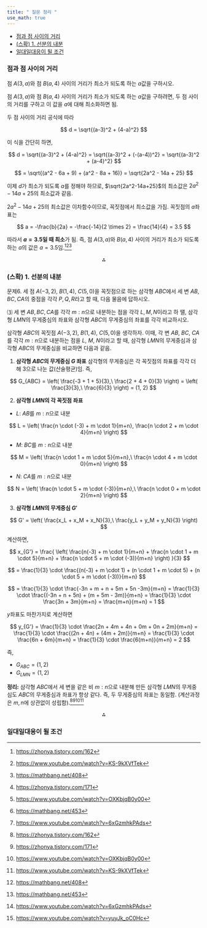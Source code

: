 ```yaml
---
title: " 질문 정리 " 
use_math: true
---
```


- [점과 점 사이의 거리](#-----------)
- [(스확) 1. 선분의 내분](#-----1-------)
- [일대일대응이 될 조건](#-----------)

### 점과 점 사이의 거리

점 $A(3, a)$와 점 $B(a, 4)$ 사이의 거리가 최소가 되도록 하는 $a$값을 구하시오. 

점 $A(3, a)$와 점 $B(a, 4)$ 사이의 거리가 최소가 되도록 하는 $a$값을 구하려면, 두 점 사이의 거리를 구하고 이 값을 $a$에 대해 최소화하면 됨.

두 점 사이의 거리 공식에 따라

$$
d = \sqrt{(a-3)^2 + (4-a)^2}
$$

이 식을 간단히 하면,

$$
d = \sqrt{(a-3)^2 + (4-a)^2}
= \sqrt{(a-3)^2 + (-(a-4))^2}
= \sqrt{(a-3)^2 + (a-4)^2}
$$

$$
= \sqrt{(a^2 - 6a + 9) + (a^2 - 8a + 16)}
= \sqrt{2a^2 - 14a + 25}
$$

이제 $d$가 최소가 되도록 $a$를 정해야 하므로, $\sqrt{2a^2-14a+25}$의 최소값은 $2a^2-14a+25$의 최소값과 같음.

$2a^2-14a+25$의 최소값은 이차함수이므로, 꼭짓점에서 최소값을 가짐.
꼭짓점의 $a$좌표는

$$
a = -\frac{b}{2a} = -\frac{-14}{2 \times 2} = \frac{14}{4} = 3.5
$$

따라서 **$a=3.5$일 때 최소**가 됨.
즉, 점 $A(3, a)$와 $B(a, 4)$ 사이의 거리가 최소가 되도록 하는 $a$의 값은 $a=3.5$임.[^1][^4][^5]
<span style="display:none">[^2][^3][^6][^7]</span>

<div style="text-align: center">⁂</div>

[^1]: https://zhonya.tistory.com/162

[^2]: https://zhonya.tistory.com/171

[^3]: https://www.youtube.com/watch?v=OXKbjqB0y00

[^4]: https://www.youtube.com/watch?v=KS-9kXVfTek

[^5]: https://mathbang.net/408

[^6]: https://mathbang.net/453

[^7]: https://www.youtube.com/watch?v=6xGzmhkPAds

### (스확) 1. 선분의 내분

문제6. 세 점 $A(-3, 2)$, $B(1, 4)$, $C(5, 0)$을 꼭짓점으로 하는 삼각형 $ABC$에서 세 변 $AB, BC, CA$의 중점을 각각 $P, Q, R$라고 할 때, 다음 물음에 답하시오.

⑶ 세 변 $AB, BC, CA$를 각각 $m:n$으로 내분하는 점을 각각 $L, M, N$이라고 하 땔, 삼각형 $LMN$의 무게중심의 좌표와 삼각형 $ABC$의 무게중심의 좌표를 각각 비교하시오. 

삼각형 $ABC$의 꼭짓점 $A(-3,2)$, $B(1,4)$, $C(5,0)$을 생각하자.
이때, 각 변 $AB$, $BC$, $CA$를 각각 $m:n$으로 내분하는 점을 $L$, $M$, $N$이라고 할 때, 삼각형 $LMN$의 무게중심과 삼각형 $ABC$의 무게중심을 비교하면 다음과 같음.

1. **삼각형 $ABC$의 무게중심 $G$ 좌표**
삼각형의 무게중심은 각 꼭짓점의 좌표를 각각 더해 3으로 나눈 값(산술평균)임.
즉,

$$
G_{ABC} = \left( \frac{-3 + 1 + 5}{3},\ \frac{2 + 4 + 0}{3} \right) = \left( \frac{3}{3},\ \frac{6}{3} \right) = (1, 2)
$$

2. **삼각형 $LMN$의 각 꼭짓점 좌표**

- $L$: $AB$를 $m:n$으로 내분

$$
L = \left( \frac{n \cdot (-3) + m \cdot 1}{m+n}, \frac{n \cdot 2 + m \cdot 4}{m+n} \right)
$$
- $M$: $BC$를 $m:n$으로 내분

$$
M = \left( \frac{n \cdot 1 + m \cdot 5}{m+n},\ \frac{n \cdot 4 + m \cdot 0}{m+n} \right)
$$
- $N$: $CA$를 $m:n$으로 내분

$$
N = \left( \frac{n \cdot 5 + m \cdot (-3)}{m+n},\ \frac{n \cdot 0 + m \cdot 2}{m+n} \right)
$$

3. **삼각형 $LMN$의 무게중심 $G'$**

$$
G' = \left( \frac{x_L + x_M + x_N}{3},\ \frac{y_L + y_M + y_N}{3} \right)
$$

계산하면,

$$
x_{G'} = \frac{
\left( \frac{n(-3) + m \cdot 1}{m+n} + \frac{n \cdot 1 + m \cdot 5}{m+n} + \frac{n \cdot 5 + m \cdot (-3)}{m+n} \right)
}{3}
$$

$$
= \frac{1}{3} \cdot \frac{(n(-3) + m \cdot 1) + (n \cdot 1 + m \cdot 5) + (n \cdot 5 + m \cdot (-3))}{m+n}
$$

$$
= \frac{1}{3} \cdot \frac{-3n + m + n + 5m + 5n -3m}{m+n}
= \frac{1}{3} \cdot \frac{(-3n + n + 5n) + (m + 5m - 3m)}{m+n}
= \frac{1}{3} \cdot \frac{3n + 3m}{m+n} = \frac{m+n}{m+n} = 1
$$

$y$좌표도 마찬가지로 계산하면

$$
y_{G'} = \frac{1}{3} \cdot \frac{2n + 4m + 4n + 0m + 0n + 2m}{m+n}
= \frac{1}{3} \cdot \frac{(2n + 4n) + (4m + 2m)}{m+n}
= \frac{1}{3} \cdot \frac{6n + 6m}{m+n}
= \frac{1}{3} \cdot \frac{6(m+n)}{m+n} = 2
$$

즉,

- $G_{ABC} = (1,2)$
- $G_{LMN} = (1,2)$

**정리:**
삼각형 $ABC$에서 세 변을 같은 비 $m:n$으로 내분해 만든 삼각형 $LMN$의 무게중심도 $ABC$의 무게중심과 좌표가 항상 같다. 즉, 두 무게중심의 좌표는 동일함.
(계산과정은 $m,n$에 상관없이 성립함).[^1][^2][^3][^4]
<span style="display:none">[^5][^6][^7][^8]</span>

<div style="text-align: center">⁂</div>

[^1]: https://houseofj.tistory.com/387

[^2]: https://mathtravel.tistory.com/entry/삼각형-좌표-무게중심-내심-외심-수심-구하는-법

[^3]: https://color-change.tistory.com/7

[^4]: https://calcproject.tistory.com/463

[^5]: https://mathbang.net/442

[^6]: https://www.youtube.com/live/LrguCnJq8xE

[^7]: https://zhonya.tistory.com/165

[^8]: https://www.youtube.com/watch?v=yuyJk_oC0Hc

### 일대일대응이 될 조건